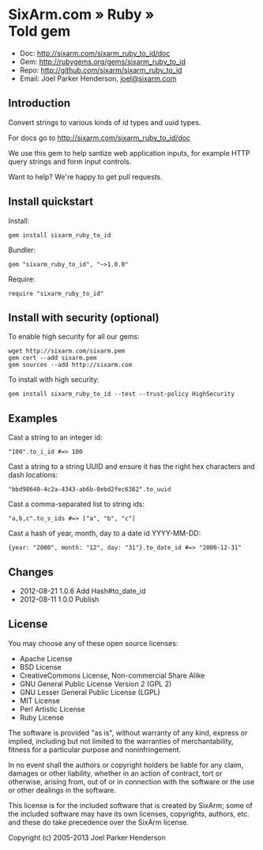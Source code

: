 # SixArm.com » Ruby » <br> ToId gem

* Doc: <http://sixarm.com/sixarm_ruby_to_id/doc>
* Gem: <http://rubygems.org/gems/sixarm_ruby_to_id>
* Repo: <http://github.com/sixarm/sixarm_ruby_to_id>
* Email: Joel Parker Henderson, <joel@sixarm.com>

## Introduction

Convert strings to various kinds of id types and uuid types.

For docs go to <http://sixarm.com/sixarm_ruby_to_id/doc>

We use this gem to help santize web application inputs, for example HTTP query strings and form input controls.

Want to help? We're happy to get pull requests.


## Install quickstart

Install:

    gem install sixarm_ruby_to_id

Bundler:

    gem "sixarm_ruby_to_id", "~>1.0.0"	

Require:

    require "sixarm_ruby_to_id"


## Install with security (optional)

To enable high security for all our gems:

    wget http://sixarm.com/sixarm.pem
    gem cert --add sixarm.pem
    gem sources --add http://sixarm.com

To install with high security:

    gem install sixarm_ruby_to_id --test --trust-policy HighSecurity


## Examples

Cast a string to an integer id:

    "100".to_i_id #=> 100

Cast a string to a string UUID and ensure it has the right hex characters and dash locations:

    "bbd98640-4c2a-4343-ab6b-0ebd2fec6362".to_uuid

Cast a comma-separated list to string ids:

    "a,b,c".to_s_ids #=> ["a", "b", "c"]

Cast a hash of year, month, day to a date id YYYY-MM-DD:

    {year: "2000", month: "12", day: "31"}.to_date_id #=> "2000-12-31"



## Changes

* 2012-08-21 1.0.6 Add Hash#to_date_id
* 2012-08-11 1.0.0 Publish


## License

You may choose any of these open source licenses:

  * Apache License
  * BSD License
  * CreativeCommons License, Non-commercial Share Alike
  * GNU General Public License Version 2 (GPL 2)
  * GNU Lesser General Public License (LGPL)
  * MIT License
  * Perl Artistic License
  * Ruby License

The software is provided "as is", without warranty of any kind, 
express or implied, including but not limited to the warranties of 
merchantability, fitness for a particular purpose and noninfringement. 

In no event shall the authors or copyright holders be liable for any 
claim, damages or other liability, whether in an action of contract, 
tort or otherwise, arising from, out of or in connection with the 
software or the use or other dealings in the software.

This license is for the included software that is created by SixArm;
some of the included software may have its own licenses, copyrights, 
authors, etc. and these do take precedence over the SixArm license.

Copyright (c) 2005-2013 Joel Parker Henderson
